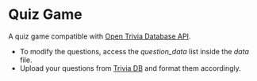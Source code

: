 # Quiz Game
A quiz game compatible with [Open Trivia Database API](https://opentdb.com/api_config.php).
* To modify the questions, access the _question_data_ list inside the _data_ file.
* Upload your questions from [Trivia DB](https://opentdb.com/) and format them accordingly.
